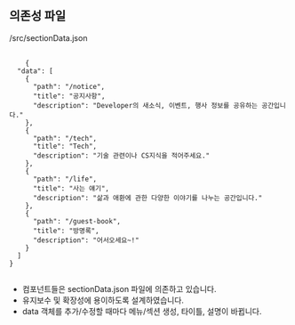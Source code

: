 ## 의존성 파일

<p>/src/sectionData.json</p>
<pre>
  <code>
    {
  "data": [
    {
      "path": "/notice",
      "title": "공지사항",
      "description": "Developer의 새소식, 이벤트, 행사 정보를 공유하는 공간입니다."
    },
    {
      "path": "/tech",
      "title": "Tech",
      "description": "기술 관련이나 CS지식을 적어주세요."
    },
    {
      "path": "/life",
      "title": "사는 얘기",
      "description": "삶과 애환에 관한 다양한 이야기를 나누는 공간입니다."
    },
    {
      "path": "/guest-book",
      "title": "방명록",
      "description": "어서오세요~!"
    }
  ]
}
  </code>
</pre>

- 컴포넌트들은 sectionData.json 파일에 의존하고 있습니다.
- 유지보수 및 확장성에 용이하도록 설계하였습니다.
- data 객체를 추가/수정할 때마다 메뉴/섹션 생성, 타이틀, 설명이 바뀝니다.
